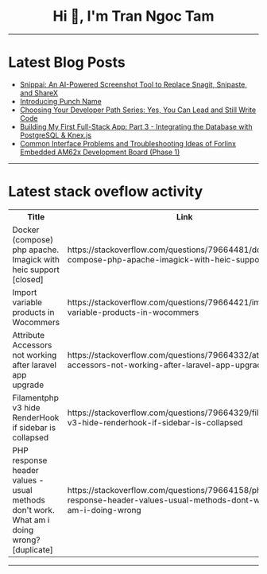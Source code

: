 <h1 align="center">Hi 👋, I'm Tran Ngoc Tam</h1>

---

# Latest Blog Posts 
<!-- BLOG-POST-LIST:START -->
- [Snippai: An AI-Powered Screenshot Tool to Replace Snagit, Snipaste, and ShareX](https://dev.to/ytx/snippai-an-ai-powered-screenshot-tool-to-replace-snagit-snipaste-and-sharex-299o)
- [Introducing Punch Name](https://dev.to/lanceway/introducing-punch-name-19p7)
- [Choosing Your Developer Path Series: Yes, You Can Lead and Still Write Code](https://dev.to/tlorent/choosing-your-developer-path-series-yes-you-can-lead-and-still-write-code-3ma2)
- [Building My First Full-Stack App: Part 3 - Integrating the Database with PostgreSQL &amp; Knex.js](https://dev.to/abhinavan00/building-my-first-full-stack-app-part-3-integrating-the-database-with-postgresql-knexjs-2674)
- [Common Interface Problems and Troubleshooting Ideas of Forlinx Embedded AM62x Development Board &lpar;Phase 1&rpar;](https://dev.to/ronnie_r_152dc2151d9449c6/common-interface-problems-and-troubleshooting-ideas-of-forlinx-embedded-am62x-development-board-4654)
<!-- BLOG-POST-LIST:END -->

---

# Latest stack oveflow activity
<table>
  <tr><th>Title</th><th>Link</th></tr>
  <!-- STACKOVERFLOW:START --><tr><td>Docker &lpar;compose&rpar; php apache. Imagick with heic support [closed]</td><td>https://stackoverflow.com/questions/79664481/docker-compose-php-apache-imagick-with-heic-support</td></tr><tr><td>Import variable products in Wocommers</td><td>https://stackoverflow.com/questions/79664421/import-variable-products-in-wocommers</td></tr><tr><td>Attribute Accessors not working after laravel app upgrade</td><td>https://stackoverflow.com/questions/79664332/attribute-accessors-not-working-after-laravel-app-upgrade</td></tr><tr><td>Filamentphp v3 hide RenderHook if sidebar is collapsed</td><td>https://stackoverflow.com/questions/79664329/filamentphp-v3-hide-renderhook-if-sidebar-is-collapsed</td></tr><tr><td>PHP response header values - usual methods don&#39;t work. What am i doing wrong? [duplicate]</td><td>https://stackoverflow.com/questions/79664158/php-response-header-values-usual-methods-dont-work-what-am-i-doing-wrong</td></tr><!-- STACKOVERFLOW:END -->
</table>

---


